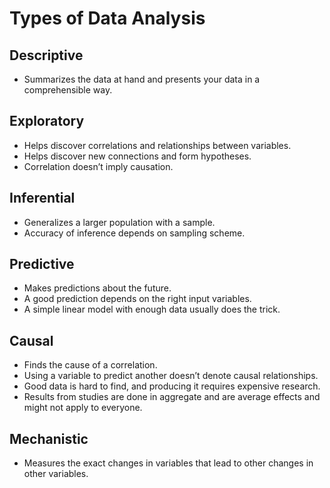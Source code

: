 # Types of Data Analysis

## Descriptive

- Summarizes the data at hand and presents your data in a comprehensible way.

## Exploratory

- Helps discover correlations and relationships between variables.
- Helps discover new connections and form hypotheses.
- Correlation doesn’t imply causation.

## Inferential

- Generalizes a larger population with a sample.
- Accuracy of inference depends on sampling scheme.

## Predictive

- Makes predictions about the future.
- A good prediction depends on the right input variables.
- A simple linear model with enough data usually does the trick.

## Causal

- Finds the cause of a correlation.
- Using a variable to predict another doesn’t denote causal relationships.
- Good data is hard to find, and producing it requires expensive research.
- Results from studies are done in aggregate and are average effects and might not apply to everyone.

## Mechanistic

- Measures the exact changes in variables that lead to other changes in other variables.
